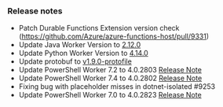 ### Release notes

<!-- Please add your release notes in the following format:
- My change description (#PR)
-->

- Patch Durable Functions Extension version check (https://github.com/Azure/azure-functions-host/pull/9331)
- Update Java Worker Version to [2.12.0](https://github.com/Azure/azure-functions-java-worker/releases/tag/2.12.0)
- Update Python Worker Version to [4.14.0](https://github.com/Azure/azure-functions-python-worker/releases/tag/4.14.0)
- Update protobuf to [v1.9.0-protofile](https://github.com/Azure/azure-functions-language-worker-protobuf/releases/tag/v1.9.0-protofile)
- Update PowerShell Worker 7.2 to 4.0.2803 [Release Note](https://github.com/Azure/azure-functions-powershell-worker/releases/tag/v4.0.2803)
- Update PowerShell Worker 7.4 to 4.0.2802 [Release Note](https://github.com/Azure/azure-functions-powershell-worker/releases/tag/v4.0.2802)
- Fixing bug with placeholder misses in dotnet-isolated #9253
- Update PowerShell Worker 7.0 to 4.0.2823 [Release Note](https://github.com/Azure/azure-functions-powershell-worker/releases/tag/v4.0.2823)
